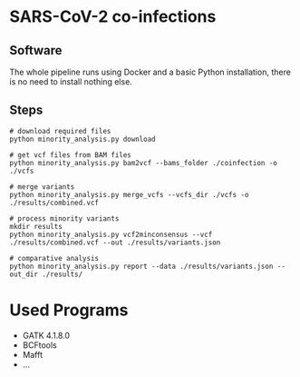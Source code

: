 # SARS-CoV-2 co-infections

## Software
The whole pipeline runs using Docker and a basic Python installation, there is no need to install nothing else.

## Steps

```shell script
# download required files
python minority_analysis.py download

# get vcf files from BAM files
python minority_analysis.py bam2vcf --bams_folder ./coinfection -o ./vcfs
 
# merge variants
python minority_analysis.py merge_vcfs --vcfs_dir ./vcfs -o ./results/combined.vcf

# process minority variants
mkdir results
python minority_analysis.py vcf2minconsensus --vcf ./results/combined.vcf --out ./results/variants.json 

# comparative analysis
python minority_analysis.py report --data ./results/variants.json --out_dir ./results/
```
 
# Used Programs

* GATK 4.1.8.0
* BCFtools
* Mafft
* ...
